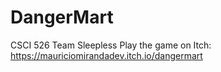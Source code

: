 # DangerMart
CSCI 526 Team Sleepless
Play the game on Itch: https://mauriciomirandadev.itch.io/dangermart
